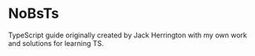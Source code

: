 # NoBsTs
TypeScript guide originally created by Jack Herrington with my own work and solutions for learning TS.
